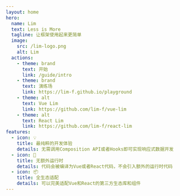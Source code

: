 ```yaml
---
layout: home
hero:
  name: Lim
  text: Less is More
  tagline: 让框架使用起来更简单
  image:
    src: /lim-logo.png
    alt: Lim
  actions:
    - theme: brand
      text: 开始
      link: /guide/intro
    - theme: brand
      text: 演练场
      link: https://lim-f.github.io/playground
    - theme: alt
      text: Vue Lim
      link: https://github.com/lim-f/vue-lim
    - theme: alt
      text: React Lim
      link: https://github.com/lim-f/react-lim
features:
  - icon: 💡
    title: 最纯粹的开发体验
    details: 无需调用Composition API或者Hooks即可实现响应式数据开发
  - icon: 🔑
    title: 无额外运行时
    details: 代码会被编译为Vue或者React代码，不会引入额外的运行时代码
  - icon: 📦
    title: 全生态适配
    details: 可以完美适配Vue和React的第三方生态库和组件
---
```


